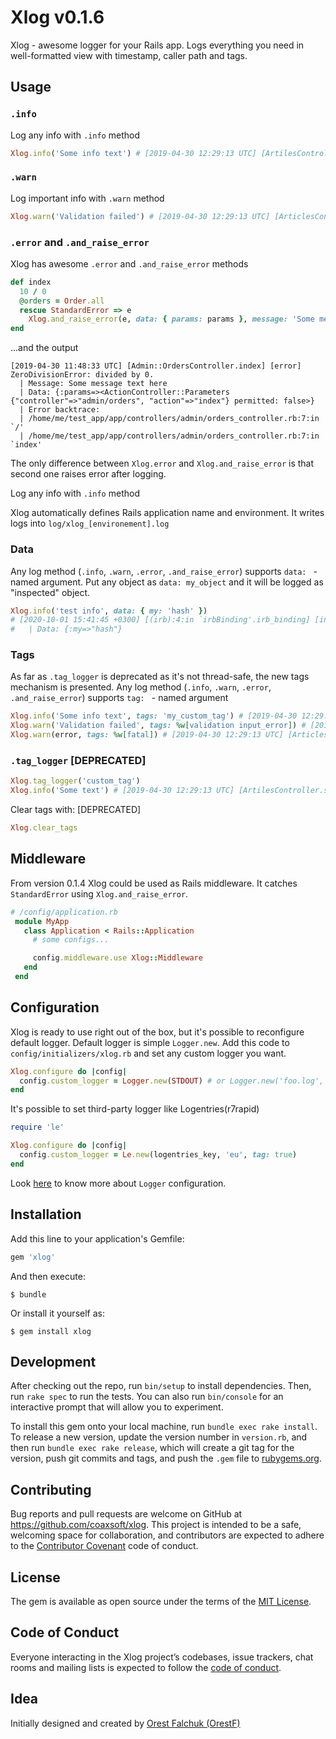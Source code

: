 # Xlog v0.1.6

Xlog - awesome logger for your Rails app. Logs everything you need in well-formatted view with timestamp, caller path and tags.

## Usage

### `.info`

Log any info with `.info` method

```ruby
Xlog.info('Some info text') # [2019-04-30 12:29:13 UTC] [ArtilesController.show] [info] Message: Some info text
```


### `.warn`

Log important info with `.warn` method

```ruby
Xlog.warn('Validation failed') # [2019-04-30 12:29:13 UTC] [ArticlesController.update] [warn] Message: Validation failed
```

### `.error` and `.and_raise_error`

Xlog has awesome `.error` and `.and_raise_error` methods

```ruby
def index
  10 / 0  
  @orders = Order.all  
  rescue StandardError => e
    Xlog.and_raise_error(e, data: { params: params }, message: 'Some message text here')
end
```

...and the output

```
[2019-04-30 11:48:33 UTC] [Admin::OrdersController.index] [error] ZeroDivisionError: divided by 0. 
  | Message: Some message text here
  | Data: {:params=><ActionController::Parameters {"controller"=>"admin/orders", "action"=>"index"} permitted: false>} 
  | Error backtrace: 
  | /home/me/test_app/app/controllers/admin/orders_controller.rb:7:in `/'
  | /home/me/test_app/app/controllers/admin/orders_controller.rb:7:in `index'
```

The only difference between `Xlog.error` and `Xlog.and_raise_error` is that second one raises error after logging.

Log any info with `.info` method

Xlog automatically defines Rails application name and environment.
It writes logs into `log/xlog_[environement].log`

### Data

Any log method (`.info`, `.warn`, `.error`, `.and_raise_error`) supports `data: ` - named argument. Put any object as `data: my_object`
and it will be logged as "inspected" object.


```ruby
Xlog.info('test info', data: { my: 'hash' })
# [2020-10-01 15:41:45 +0300] [(irb):4:in `irbBinding'.irb_binding] [info] Message: test info
#   | Data: {:my=>"hash"}

```

### Tags

As far as `.tag_logger` is deprecated as it's not thread-safe, the new tags mechanism is presented.
Any log method (`.info`, `.warn`, `.error`, `.and_raise_error`) supports `tag: ` - named argument

```ruby
Xlog.info('Some info text', tags: 'my_custom_tag') # [2019-04-30 12:29:13 UTC] [ArtilesController.show] [info] [my_custom_tag] Message: Some info text
Xlog.warn('Validation failed', tags: %w[validation input_error]) # [2019-04-30 12:29:13 UTC] [ArticlesController.update] [warn] [validation] [input_error] Message: Validation failed
Xlog.warn(error, tags: %w[fatal]) # [2019-04-30 12:29:13 UTC] [ArticlesController.update] [error] [fatal] Message: Zero division error
```


### `.tag_logger` [DEPRECATED]

```ruby
Xlog.tag_logger('custom_tag')
Xlog.info('Some text') # [2019-04-30 12:29:13 UTC] [ArtilesController.show] [info] [custom_tag] Message: Some info text
```

Clear tags with: [DEPRECATED]

```ruby
Xlog.clear_tags
```

## Middleware

From version 0.1.4 Xlog could be used as Rails middleware. It catches `StandardError` using `Xlog.and_raise_error`.

```ruby
# /config/application.rb
 module MyApp
   class Application < Rails::Application
     # some configs...

     config.middleware.use Xlog::Middleware
   end
 end
```

## Configuration

Xlog is ready to use right out of the box, but it's possible to reconfigure default logger. Default logger is simple `Logger.new`. Add this code to `config/initializers/xlog.rb` and set any custom logger you want.

```ruby
Xlog.configure do |config|
  config.custom_logger = Logger.new(STDOUT) # or Logger.new('foo.log', 10, 1024000) or any other
end
```

It's possible to set third-party logger like Logentries(r7rapid)

```ruby
require 'le'

Xlog.configure do |config|
  config.custom_logger = Le.new(logentries_key, 'eu', tag: true)
end
```

Look [here](https://ruby-doc.org/stdlib-2.4.0/libdoc/logger/rdoc/Logger.html) to know more about `Logger` configuration.

## Installation

Add this line to your application's Gemfile:

```ruby
gem 'xlog'
```

And then execute:

    $ bundle

Or install it yourself as:

    $ gem install xlog

## Development

After checking out the repo, run `bin/setup` to install dependencies. Then, run `rake spec` to run the tests. You can also run `bin/console` for an interactive prompt that will allow you to experiment.

To install this gem onto your local machine, run `bundle exec rake install`. To release a new version, update the version number in `version.rb`, and then run `bundle exec rake release`, which will create a git tag for the version, push git commits and tags, and push the `.gem` file to [rubygems.org](https://rubygems.org).

## Contributing

Bug reports and pull requests are welcome on GitHub at https://github.com/coaxsoft/xlog. This project is intended to be a safe, welcoming space for collaboration, and contributors are expected to adhere to the [Contributor Covenant](http://contributor-covenant.org) code of conduct.

## License

The gem is available as open source under the terms of the [MIT License](https://opensource.org/licenses/MIT).

## Code of Conduct

Everyone interacting in the Xlog project’s codebases, issue trackers, chat rooms and mailing lists is expected to follow the [code of conduct](https://github.com/coaxsoft/xlog/blob/master/CODE_OF_CONDUCT.md).

## Idea
Initially designed and created by [Orest Falchuk (OrestF)](https://github.com/OrestF)
